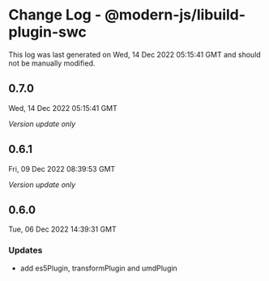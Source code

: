 # Change Log - @modern-js/libuild-plugin-swc

This log was last generated on Wed, 14 Dec 2022 05:15:41 GMT and should not be manually modified.

## 0.7.0
Wed, 14 Dec 2022 05:15:41 GMT

_Version update only_

## 0.6.1
Fri, 09 Dec 2022 08:39:53 GMT

_Version update only_

## 0.6.0
Tue, 06 Dec 2022 14:39:31 GMT

### Updates

- add es5Plugin, transformPlugin and umdPlugin

